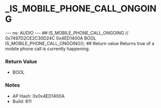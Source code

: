 # _IS_MOBILE_PHONE_CALL_ONGOING

--- ns: AUDIO --- ## IS_MOBILE_PHONE_CALL_ONGOING  // 0x7497D2CE2C30D24C 0x4ED1400A BOOL IS_MOBILE_PHONE_CALL_ONGOING();  ## Return value Returns true of a mobile phone call is currently happening.

### Return Value
* BOOL

### Notes
* AP Hash: 0x0x4ED1400A
* Build: 811

